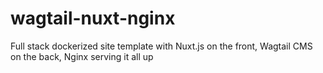 # wagtail-nuxt-nginx
Full stack dockerized site template with Nuxt.js on the front, Wagtail CMS on the back, Nginx serving it all up
